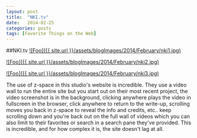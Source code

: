 ```yaml
---
layout: post
title:  "NKI.tv"
date:   2014-02-25
categories: posts
tags: [Favorite Things on the Web]
---
```


##NKI.tv
<a target="_blank" href="http://nki.tv/#!/en/project/id/96/" rel="NKI.tv">![Foo]({{ site.url }}/assets/blogImages/2014/February/nki1.jpg)</a>  
  
   
<a target="_blank" href="http://nki.tv/#!/en/project/id/96/" rel="NKI.tv">![Foo]({{ site.url }}/assets/blogImages/2014/February/nki2.jpg)</a>   
  
  
<a target="_blank" href="http://nki.tv/#!/en/project/id/96/" rel="NKI.tv">![Foo]({{ site.url }}/assets/blogImages/2014/February/nki3.jpg)</a>  
  
  
The use of z-space in this studio's website is incredible. They use a video wall to run the entire site but you start out on their most recent project, the video screenshot is in the background, clicking anywhere plays the video in fullscreen in the browser, click anywhere to return to the write-up, scrolling moves you back in z-space to reveal the info and credits, etc.. keep scrolling down and you're back out on the full wall of videos which you can also limit to their favorites or search in a search pane they've provided. This is incredible, and for how complex it is, the site doesn't lag at all.